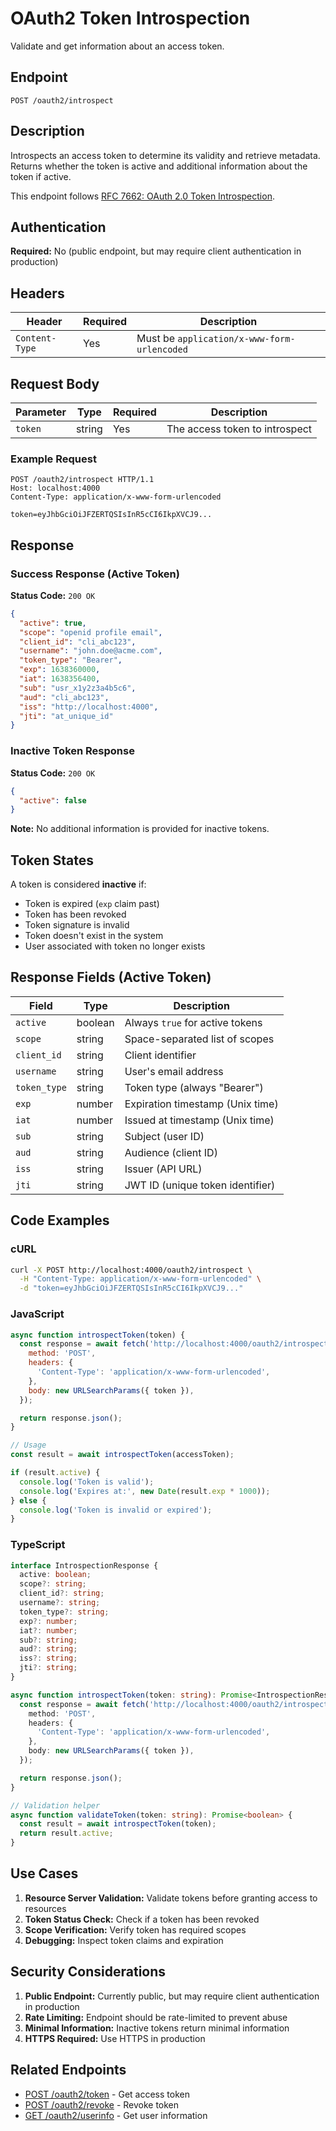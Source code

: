 # OAuth2 Token Introspection

Validate and get information about an access token.

## Endpoint

```
POST /oauth2/introspect
```

## Description

Introspects an access token to determine its validity and retrieve metadata. Returns whether the token is active and additional information about the token if active.

This endpoint follows [RFC 7662: OAuth 2.0 Token Introspection](https://tools.ietf.org/html/rfc7662).

## Authentication

**Required:** No (public endpoint, but may require client authentication in production)

## Headers

| Header         | Required | Description                                 |
| -------------- | -------- | ------------------------------------------- |
| `Content-Type` | Yes      | Must be `application/x-www-form-urlencoded` |

## Request Body

| Parameter | Type   | Required | Description                    |
| --------- | ------ | -------- | ------------------------------ |
| `token`   | string | Yes      | The access token to introspect |

### Example Request

```http
POST /oauth2/introspect HTTP/1.1
Host: localhost:4000
Content-Type: application/x-www-form-urlencoded

token=eyJhbGciOiJFZERTQSIsInR5cCI6IkpXVCJ9...
```

## Response

### Success Response (Active Token)

**Status Code:** `200 OK`

```json
{
  "active": true,
  "scope": "openid profile email",
  "client_id": "cli_abc123",
  "username": "john.doe@acme.com",
  "token_type": "Bearer",
  "exp": 1638360000,
  "iat": 1638356400,
  "sub": "usr_x1y2z3a4b5c6",
  "aud": "cli_abc123",
  "iss": "http://localhost:4000",
  "jti": "at_unique_id"
}
```

### Inactive Token Response

**Status Code:** `200 OK`

```json
{
  "active": false
}
```

**Note:** No additional information is provided for inactive tokens.

## Token States

A token is considered **inactive** if:

- Token is expired (`exp` claim past)
- Token has been revoked
- Token signature is invalid
- Token doesn't exist in the system
- User associated with token no longer exists

## Response Fields (Active Token)

| Field        | Type    | Description                      |
| ------------ | ------- | -------------------------------- |
| `active`     | boolean | Always `true` for active tokens  |
| `scope`      | string  | Space-separated list of scopes   |
| `client_id`  | string  | Client identifier                |
| `username`   | string  | User's email address             |
| `token_type` | string  | Token type (always "Bearer")     |
| `exp`        | number  | Expiration timestamp (Unix time) |
| `iat`        | number  | Issued at timestamp (Unix time)  |
| `sub`        | string  | Subject (user ID)                |
| `aud`        | string  | Audience (client ID)             |
| `iss`        | string  | Issuer (API URL)                 |
| `jti`        | string  | JWT ID (unique token identifier) |

## Code Examples

### cURL

```bash
curl -X POST http://localhost:4000/oauth2/introspect \
  -H "Content-Type: application/x-www-form-urlencoded" \
  -d "token=eyJhbGciOiJFZERTQSIsInR5cCI6IkpXVCJ9..."
```

### JavaScript

```javascript
async function introspectToken(token) {
  const response = await fetch('http://localhost:4000/oauth2/introspect', {
    method: 'POST',
    headers: {
      'Content-Type': 'application/x-www-form-urlencoded',
    },
    body: new URLSearchParams({ token }),
  });

  return response.json();
}

// Usage
const result = await introspectToken(accessToken);

if (result.active) {
  console.log('Token is valid');
  console.log('Expires at:', new Date(result.exp * 1000));
} else {
  console.log('Token is invalid or expired');
}
```

### TypeScript

```typescript
interface IntrospectionResponse {
  active: boolean;
  scope?: string;
  client_id?: string;
  username?: string;
  token_type?: string;
  exp?: number;
  iat?: number;
  sub?: string;
  aud?: string;
  iss?: string;
  jti?: string;
}

async function introspectToken(token: string): Promise<IntrospectionResponse> {
  const response = await fetch('http://localhost:4000/oauth2/introspect', {
    method: 'POST',
    headers: {
      'Content-Type': 'application/x-www-form-urlencoded',
    },
    body: new URLSearchParams({ token }),
  });

  return response.json();
}

// Validation helper
async function validateToken(token: string): Promise<boolean> {
  const result = await introspectToken(token);
  return result.active;
}
```

## Use Cases

1. **Resource Server Validation:** Validate tokens before granting access to resources
2. **Token Status Check:** Check if a token has been revoked
3. **Scope Verification:** Verify token has required scopes
4. **Debugging:** Inspect token claims and expiration

## Security Considerations

1. **Public Endpoint:** Currently public, but may require client authentication in production
2. **Rate Limiting:** Endpoint should be rate-limited to prevent abuse
3. **Minimal Information:** Inactive tokens return minimal information
4. **HTTPS Required:** Use HTTPS in production

## Related Endpoints

- [POST /oauth2/token](./token.md) - Get access token
- [POST /oauth2/revoke](./revoke.md) - Revoke token
- [GET /oauth2/userinfo](./userinfo.md) - Get user information
